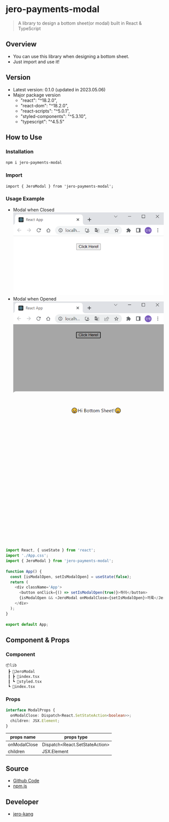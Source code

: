 # jero-payments-modal

> A library to design a bottom sheet(or modal) built in React & TypeScript

## Overview

- You can use this library when designing a bottom sheet.
- Just import and use it!

## Version

- Latest version: 0.1.0 (updated in 2023.05.06)
- Major package version
  - "react": "^18.2.0",
  - "react-dom": "^18.2.0",
  - "react-scripts": "^5.0.1",
  - "styled-components": "^5.3.10",
  - "typescript": "^4.5.5"

## How to Use

### Installation

```Shell
npm i jero-payments-modal
```

### Import

```
import { JeroModal } from 'jero-payments-modal';

```

### Usage Example

- Modal when Closed
  <img src="./img/closedModal.png"/>
- Modal when Opened
  <img src="./img/openModal.png"/>

```JavaScript
import React, { useState } from 'react';
import './App.css';
import { JeroModal } from 'jero-payments-modal';

function App() {
  const [isModalOpen, setIsModalOpen] = useState(false);
  return (
    <div className='App'>
      <button onClick={() => setIsModalOpen(true)}>하이</button>
      {isModalOpen && <JeroModal onModalClose={setIsModalOpen}>끼룩</JeroModal>}
    </div>
  );
}

export default App;

```

## Component & Props

### Component

```
📦lib
 ┣ 📂JeroModal
 ┃ ┣ 📜index.tsx
 ┃ ┗ 📜styled.tsx
 ┗ 📜index.tsx
```

### Props

```TypeScript
interface ModalProps {
  onModalClose: Dispatch<React.SetStateAction<boolean>>;
  children: JSX.Element;
}

```

| props name   | props type                              |
| ------------ | --------------------------------------- |
| onModalClose | Dispatch<React.SetStateAction<boolean>> |
| children     | JSX.Element                             |

## Source

- [Github Code](https://github.com/inyeong-kang/jero-payments-modal)
- [npm.js](https://www.npmjs.com/package/jero-payments-modal)

## Developer

- [jero-kang](https://github.com/inyeong-kang)
